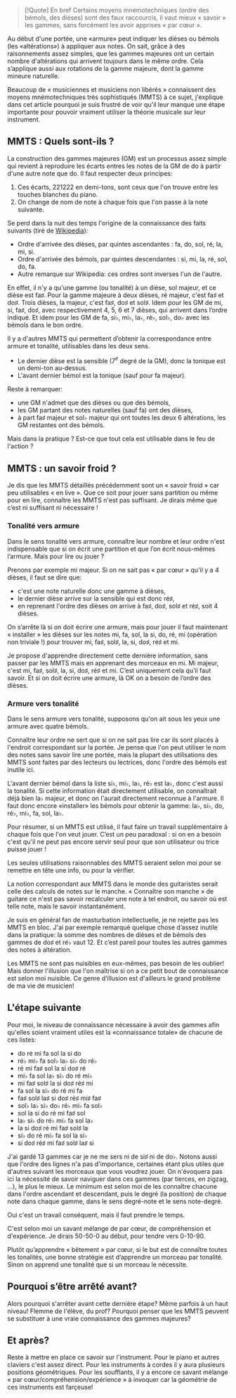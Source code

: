 > [!Quote] En bref
> Certains moyens mnémotechniques (ordre des bémols, des dièses) sont des
> faux raccourcis, il vaut mieux « savoir » les gammes, sans forcément les
> avoir apprises « par cœur ».

Au début d'une portée, une «armure» peut indiquer les dièses ou bémols
(les «altérations») à appliquer aux notes. On sait, grâce à des
raisonnements assez simples, que les gammes majeures ont un certain
nombre d'altérations qui arrivent toujours dans le même ordre. Cela
s’applique aussi aux rotations de la gamme majeure, dont la gamme mineure
naturelle.

Beaucoup de « musiciennes et musiciens non libérés » connaissent des
moyens mnémotechniques très sophistiqués (MMTS) à ce sujet, j'explique
dans cet article pourquoi je suis frustré de voir qu'il leur manque
une étape importante pour pouvoir vraiment utiliser la théorie
musicale sur leur instrument.

## MMTS : Quels sont-ils ?

La construction des gammes majeures (GM) est un processus assez simple
qui revient à reproduire les écarts entres les notes de la GM de do à
partir d'une autre note que do. Il faut respecter deux principes:

1. Ces écarts, 221222 en demi-tons, sont ceux que l'on trouve entre
   les touches blanches du piano.
2. On change de nom de note à chaque fois que l'on passe à la note suivante.

Se perd dans la nuit des temps l'origine de la connaissance des faits
suivants (tiré de
[Wikipedia](https://fr.m.wikipedia.org/wiki/Armure_(musique))):

* Ordre d'arrivée des dièses, par quintes ascendantes : fa, do, sol,
  ré, la, mi, si.
* Ordre d'arrivée des bémols, par quintes descendantes : si, mi, la,
  ré, sol, do, fa.
* Autre remarque sur Wikipedia: ces ordres sont inverses l'un de l'autre.

En effet, il n'y a qu'une gamme (ou tonalité) à un dièse, sol majeur,
et ce dièse est fa♯. Pour la gamme majeure à deux dièses, ré majeur,
c'est fa♯ et do♯. Trois dièses, la majeur, c'est fa♯, do♯ et sol♯.
Idem pour les GM de mi, si, fa♯, do♯, avec respectivement 4, 5, 6 et 7
dièses, qui arrivent dans l’ordre indiqué. Et idem pour les GM de fa,
si♭, mi♭, la♭, ré♭, sol♭, do♭ avec les bémols dans le bon ordre.

Il y a d'autres MMTS qui permettent d’obtenir la correspondance entre
armure et tonalité, utilisables dans les deux sens.

* Le dernier dièse est la sensible (7$^e$ degré de la GM), donc la
tonique est un demi-ton au-dessus.
* L'avant dernier bémol est la tonique (sauf pour fa majeur).

Reste à remarquer:
* une GM n'admet que des dièses ou que des bémols,
* les GM partant des notes naturelles (sauf fa) ont des dièses,
* à part fa♯ majeur et sol♭ majeur qui ont toutes les deux 6
altérations, les GM restantes ont des bémols.

Mais dans la pratique ? Est-ce que tout cela est utilisable dans le feu
de l'action ?

## MMTS : un savoir froid ?

Je dis que les MMTS détaillés précédemment sont un « savoir froid » car
peu utilisables « en live ». Que ce soit pour jouer sans partition ou
même pour en lire, connaître les MMTS n'est pas suffisant. Je dirais
même que c’est ni suffisant ni nécessaire !

### Tonalité vers armure

Dans le sens tonalité vers armure, connaître leur nombre et leur ordre
n'est indispensable que si on écrit une partition et que l’on écrit
nous-mêmes l’armure. Mais pour lire ou jouer ?

Prenons par exemple mi majeur. Si on ne sait pas « par cœur » qu'il y a
4 dièses, il faut se dire que:

* c'est une note naturelle donc une gamme à dièses,
* le dernier dièse arrive sur la sensible qui est donc ré♯,
* en reprenant l'ordre des dièses on arrive à fa♯, do♯, sol♯ et ré♯,
  soit 4 dièses.

On s’arrête là si on doit écrire une armure, mais pour jouer il faut
maintenant « installer » les dièses sur les notes mi, fa, sol,
la si, do, ré, mi (opération non triviale !) pour trouver mi, fa♯,
sol♯, la, si, do♯, ré♯ et mi.

Je propose d'apprendre directement cette dernière information, sans
passer par les MMTS mais en apprenant des morceaux en mi. Mi majeur,
c'est mi, fa♯, sol♯, la, si, do♯, ré♯ et mi. C’est uniquement cela
qu’il faut savoir. Et si on doit écrire une armure, là OK on a besoin
de l’ordre des dièses.

### Armure vers tonalité

Dans le sens armure vers tonalité, supposons qu'on ait sous les yeux
une armure avec quatre bémols.

Connaître leur ordre ne sert que si on ne sait pas lire car ils sont
placés à l'endroit correspondant sur la portée. Je pense que l'on peut
utiliser le nom des notes sans savoir lire une portée, mais la plupart
des utilisations des MMTS sont faites par des lecteurs ou lectrices,
donc l'ordre des bémols est inutile ici.

L'avant dernier bémol dans la liste si♭, mi♭, la♭, ré♭ est la♭, donc
c'est aussi la tonalité. Si cette information était directement
utilisable, on connaîtrait déjà bien la♭ majeur, et donc on l'aurait
directement reconnue à l'armure. Il faut donc encore «installer» les
bémols pour obtenir la gamme: la♭, si♭, do, ré♭, mi♭, fa, sol, la♭.

Pour résumer, si un MMTS est utilisé, il faut faire un travail
supplémentaire à chaque fois que l'on veut jouer. C’est un peu
paradoxal : si on en a besoin c'est qu'il ne peut pas encore servir
seul pour que son utilisateur ou trice puisse jouer !

Les seules utilisations raisonnables des MMTS seraient selon moi pour
se remettre en tête une info, ou pour la vérifier.

La notion correspondant aux MMTS dans le monde des guitaristes serait
celle des calculs de notes sur le manche. « Connaître son manche » de
guitare ce n'est pas savoir recalculer une note à tel endroit, ou
savoir où est telle note, mais le savoir instantanément.

Je suis en général fan de masturbation intellectuelle, je ne rejette
pas les MMTS en bloc. J'ai par exemple remarqué quelque chose d’assez
inutile dans la pratique: la somme des nombres de dièses et de bémols
des gammes de do♯ et ré♭ vaut 12. Et c’est pareil pour toutes les
autres gammes des notes à altération.

Les MMTS ne sont pas nuisibles en eux-mêmes, pas besoin de les
oublier! Mais donner l'illusion que l'on maîtrise si on a ce petit
bout de connaissance est selon moi nuisible. Ce genre d’illusion est
d'ailleurs le grand problème de ma vie de musicien!

## L'étape suivante

Pour moi, le niveau de connaissance nécessaire à avoir des gammes afin
qu'elles soient vraiment utiles est la «connaissance totale» de
chacune de ces listes:

- do ré mi fa sol la si do
- ré♭ mi♭ fa sol♭ la♭ si♭ do ré♭
- ré mi fa♯ sol la si do♯ ré
- mi♭ fa sol la♭ si♭ do ré mi♭
- mi fa♯ sol♯ la si do♯ ré♯ mi
- fa sol la si♭ do ré mi fa
- fa♯ sol♯ la♯ si do♯ ré♯ mi♯ fa♯
- sol♭ la♭ si♭ do♭ ré♭ mi♭ fa sol♭
- sol la si do ré mi fa♯ sol
- la♭ si♭ do ré♭ mi♭ fa sol la♭
- la si do♯ ré mi fa♯ sol♯ la
- si♭ do ré mi♭ fa sol la si♭
- si do♯ ré♯ mi fa♯ sol♯ la♯ si

J'ai gardé 13 gammes car je ne me sers ni de si♯ ni de do♭. Notons
aussi que l'ordre des lignes n'a pas d'importance, certaines étant
plus utiles que d'autres suivant les morceaux que vous voudrez jouer.
On n'évoquera pas ici la nécessité de savoir naviguer dans ces gammes
(par tierces, en zigzag, ...), le plus le mieux. Le minimum est selon
moi de les connaître chacune dans l'ordre ascendant et descendant,
puis le degré (la position) de chaque note dans chaque gamme, dans le
sens degré-note et le sens note-degré.

Oui c'est un travail conséquent, mais il faut prendre le temps.

C'est selon moi un savant mélange de par cœur, de compréhension et
d'expérience. Je dirais 50-50-0 au début, pour tendre vers 0-10-90.

Plutôt qu’apprendre « bêtement » par cœur, si le but est de connaître
toutes les tonalités, une bonne stratégie est d’apprendre un morceau
par tonalité. Sinon on apprend une tonalité que si un morceau le
nécessite.

## Pourquoi s’être arrêté avant?

Alors pourquoi s'arrêter avant cette dernière étape? Même parfois à un
haut niveau! Flemme de l'élève, du prof?
Pourquoi penser que les MMTS peuvent se substituer à une vraie
connaissance des gammes majeures?

## Et après?

Reste à mettre en place ce savoir sur l'instrument. Pour le piano et
autres claviers c'est assez direct. Pour les instruments à cordes il y
aura plusieurs positions géométriques. Pour les soufflants, il y a
encore ce savant mélange « par cœur/compréhension/expérience » à
invoquer car la géométrie de ces instruments est farçeuse!
